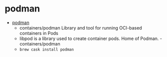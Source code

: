 # podman
- [podman](https://github.com/containers/podman/)
  -  containers/podman Library and tool for running OCI-based containers in Pods
  - libpod is a library used to create container pods. Home of Podman. - containers/podman
  - `brew cask install podman`
